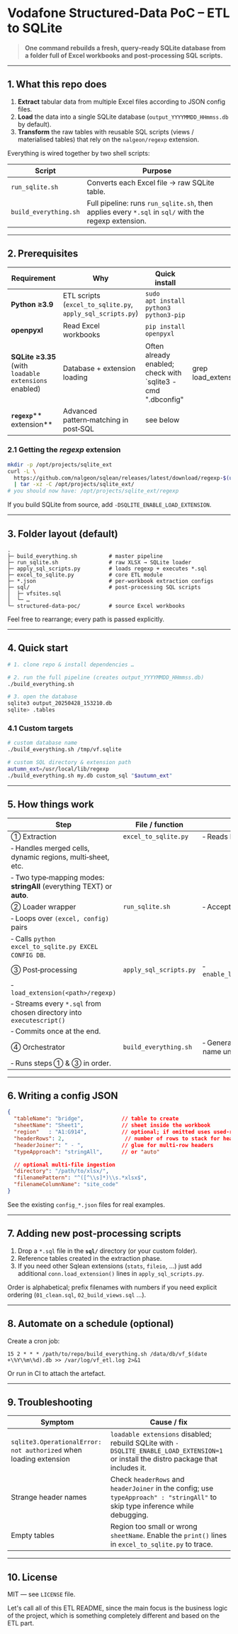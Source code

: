 # Vodafone Structured‑Data PoC – ETL to SQLite

> **One command rebuilds a fresh, query‑ready SQLite database from a folder full of Excel workbooks and post‑processing SQL scripts.**

---

## 1. What this repo does

1. **Extract** tabular data from multiple Excel files according to JSON config files.
2. **Load** the data into a single SQLite database (`output_YYYYMMDD_HHmmss.db` by default).
3. **Transform** the raw tables with reusable SQL scripts (views / materialised tables) that rely on the `nalgeon/regexp` extension.

Everything is wired together by two shell scripts:

| Script                | Purpose                                                                                              |
| --------------------- | ---------------------------------------------------------------------------------------------------- |
| `run_sqlite.sh`       | Converts each Excel file → raw SQLite table.                                                         |
| `build_everything.sh` | Full pipeline: runs `run_sqlite.sh`, then applies every `*.sql` in `sql/` with the regexp extension. |

---

## 2. Prerequisites

| Requirement                                           | Why                                                        | Quick install                                                |                        |
| ----------------------------------------------------- | ---------------------------------------------------------- | ------------------------------------------------------------ | ---------------------- |
| **Python ≥3.9**                                       | ETL scripts (`excel_to_sqlite.py`, `apply_sql_scripts.py`) | `sudo apt install python3 python3-pip`                       |                        |
| **openpyxl**                                          | Read Excel workbooks                                       | `pip install openpyxl`                                       |                        |
| **SQLite ≥3.35** (with `loadable extensions` enabled) | Database + extension loading                               | Often already enabled; check with \`sqlite3 -cmd ".dbconfig" | grep load\_extension\` |
| **`regexp`**\*\* extension\*\*                        | Advanced pattern‑matching in post‑SQL                      | see below                                                    |                        |

### 2.1 Getting the *regexp* extension

```bash
mkdir -p /opt/projects/sqlite_ext
curl -L \
  https://github.com/nalgeon/sqlean/releases/latest/download/regexp-$(uname -s | tr A-Z a-z)-x86_64.tar.gz \
  | tar -xz -C /opt/projects/sqlite_ext/
# you should now have: /opt/projects/sqlite_ext/regexp
```

If you build SQLite from source, add `-DSQLITE_ENABLE_LOAD_EXTENSION`.

---

## 3. Folder layout (default)

```
.
├─ build_everything.sh          # master pipeline
├─ run_sqlite.sh                # raw XLSX → SQLite loader
├─ apply_sql_scripts.py         # loads regexp + executes *.sql
├─ excel_to_sqlite.py           # core ETL module
├─ *.json                       # per‑workbook extraction configs
├─ sql/                         # post‑processing SQL scripts
│  ├─ vfsites.sql
│  └─ …
└─ structured-data-poc/         # source Excel workbooks
```

Feel free to rearrange; every path is passed explicitly.

---

## 4. Quick start

```bash
# 1. clone repo & install dependencies …

# 2. run the full pipeline (creates output_YYYYMMDD_HHmmss.db)
./build_everything.sh

# 3. open the database
sqlite3 output_20250428_153210.db
sqlite> .tables
```

### 4.1 Custom targets

```bash
# custom database name
./build_everything.sh /tmp/vf.sqlite

# custom SQL directory & extension path
autumn_ext=/usr/local/lib/regexp
./build_everything.sh my.db custom_sql "$autumn_ext"
```

---

## 5. How things work

| Step                                                                   | File / function        | Key points                                      |
| ---------------------------------------------------------------------- | ---------------------- | ----------------------------------------------- |
| ① Extraction                                                           | `excel_to_sqlite.py`   | ‑ Reads Excel via *openpyxl*                    |
| ‑ Handles merged cells, dynamic regions, multi‑sheet, etc.             |                        |                                                 |
| ‑ Two type‑mapping modes: **stringAll** (everything TEXT) or **auto**. |                        |                                                 |
| ② Loader wrapper                                                       | `run_sqlite.sh`        | ‑ Accepts optional DB path                      |
| ‑ Loops over `(excel, config)` pairs                                   |                        |                                                 |
| ‑ Calls `python excel_to_sqlite.py EXCEL CONFIG DB`.                   |                        |                                                 |
| ③ Post‑processing                                                      | `apply_sql_scripts.py` | ‑ `enable_load_extension(True)`                 |
| ‑ `load_extension(<path>/regexp)`                                      |                        |                                                 |
| ‑ Streams every `*.sql` from chosen directory into `executescript()`   |                        |                                                 |
| ‑ Commits once at the end.                                             |                        |                                                 |
| ④ Orchestrator                                                         | `build_everything.sh`  | ‑ Generates timestamped DB name unless supplied |
| ‑ Runs steps ① & ③ in order.                                           |                        |                                                 |

---

## 6. Writing a config JSON

```json
{
  "tableName": "bridge",            // table to create
  "sheetName": "Sheet1",            // sheet inside the workbook
  "region"   : "A1:G914",           // optional; if omitted uses used‑range
  "headerRows": 2,                   // number of rows to stack for header
  "headerJoiner": " - ",            // glue for multi‑row headers
  "typeApproach": "stringAll",      // or "auto"

  // optional multi‑file ingestion
  "directory": "/path/to/xlsx/",
  "filenamePattern": "^([^\\s]*)\\s.*xlsx$",
  "filenameColumnName": "site_code"
}
```

See the existing `config_*.json` files for real examples.

---

## 7. Adding new post‑processing scripts

1. Drop a `*.sql` file in the **`sql/`** directory (or your custom folder).
2. Reference tables created in the extraction phase.
3. If you need other Sqlean extensions (`stats`, `fileio`, …) just add additional `conn.load_extension()` lines in `apply_sql_scripts.py`.

Order is alphabetical; prefix filenames with numbers if you need explicit ordering (`01_clean.sql`, `02_build_views.sql` …).

---

## 8. Automate on a schedule (optional)

Create a cron job:

```cron
15 2 * * * /path/to/repo/build_everything.sh /data/db/vf_$(date +\%Y\%m\%d).db >> /var/log/vf_etl.log 2>&1
```

Or run in CI to attach the artefact.

---

## 9. Troubleshooting

| Symptom                                                           | Cause / fix                                                                                                                            |
| ----------------------------------------------------------------- | -------------------------------------------------------------------------------------------------------------------------------------- |
| `sqlite3.OperationalError: not authorized` when loading extension | `loadable extensions` disabled; rebuild SQLite with `-DSQLITE_ENABLE_LOAD_EXTENSION=1` or install the distro package that includes it. |
| Strange header names                                              | Check `headerRows` and `headerJoiner` in the config; use `typeApproach" : "stringAll"` to skip type inference while debugging.         |
| Empty tables                                                      | Region too small or wrong `sheetName`. Enable the `print()` lines in `excel_to_sqlite.py` to trace.                                    |

---

## 10. License

MIT — see `LICENSE` file.

Let's call all of this ETL README, since the main focus is the business logic of the project, which is something completely different and based on the ETL part.

